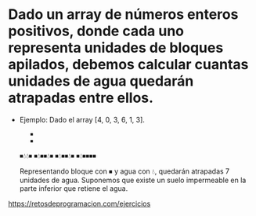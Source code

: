 # Dado un array de números enteros positivos, donde cada uno representa unidades de bloques apilados, debemos calcular cuantas unidades de agua quedarán atrapadas entre ellos.

-   Ejemplo: Dado el array [4, 0, 3, 6, 1, 3].

           ⏹
           ⏹

    ⏹💧💧⏹
    ⏹💧⏹⏹💧⏹
    ⏹💧⏹⏹💧⏹
    ⏹💧⏹⏹⏹⏹

    Representando bloque con ⏹︎ y agua con 💧, quedarán atrapadas 7 unidades
    de agua. Suponemos que existe un suelo impermeable en la parte inferior
    que retiene el agua.

https://retosdeprogramacion.com/ejercicios
